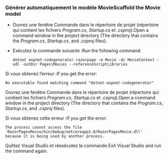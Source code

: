 <a name="scaffold"></a>
### <a name="scaffold-the-movie-model"></a><span data-ttu-id="05e9d-101">Générer automatiquement le modèle Movie</span><span class="sxs-lookup"><span data-stu-id="05e9d-101">Scaffold the Movie model</span></span>

* <span data-ttu-id="05e9d-102">Ouvrez une fenêtre Commande dans le répertoire de projet (répertoire qui contient les fichiers *Program.cs*, *Startup.cs* et *.csproj*).</span><span class="sxs-lookup"><span data-stu-id="05e9d-102">Open a command window in the project directory (The directory that contains the *Program.cs*, *Startup.cs*, and *.csproj* files).</span></span>
* <span data-ttu-id="05e9d-103">Exécutez la commande suivante :</span><span class="sxs-lookup"><span data-stu-id="05e9d-103">Run the following command:</span></span>

  ```console
  dotnet aspnet-codegenerator razorpage -m Movie -dc MovieContext -udl -outDir Pages\Movies --referenceScriptLibraries
  ```
  
<span data-ttu-id="05e9d-104">Si vous obtenez l’erreur :</span><span class="sxs-lookup"><span data-stu-id="05e9d-104">If you get the error:</span></span>
  ```
No executable found matching command "dotnet-aspnet-codegenerator"
  ```

<span data-ttu-id="05e9d-105">Ouvrez une fenêtre Commande dans le répertoire de projet (répertoire qui contient les fichiers *Program.cs*, *Startup.cs* et *.csproj*).</span><span class="sxs-lookup"><span data-stu-id="05e9d-105">Open a command window in the project directory (The directory that contains the *Program.cs*, *Startup.cs*, and *.csproj* files).</span></span>

<span data-ttu-id="05e9d-106">Si vous obtenez cette erreur :</span><span class="sxs-lookup"><span data-stu-id="05e9d-106">If you get the error:</span></span>
  ```
  The process cannot access the file 
 'RazorPagesMovie/bin/Debug/netcoreapp2.0/RazorPagesMovie.dll' 
  because it is being used by another process.
  ```

<span data-ttu-id="05e9d-107">Quittez Visual Studio et réexécutez la commande.</span><span class="sxs-lookup"><span data-stu-id="05e9d-107">Exit Visual Studio and run the command again.</span></span>